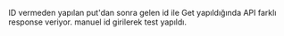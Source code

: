ID vermeden yapılan put'dan sonra gelen id ile Get yapıldığında API farklı response veriyor. manuel id girilerek test yapıldı. 

